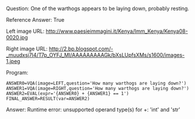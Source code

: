 Question: One of the warthogs appears to be laying down, probably resting.

Reference Answer: True

Left image URL: http://www.paesieimmagini.it/Kenya/Imm_Kenya/Kenya08-0020.jpg

Right image URL: http://2.bp.blogspot.com/-_muudxsj7I4/T7p_OYFJ_MI/AAAAAAAAAGk/bXsLUpfsXMs/s1600/images-1.jpeg

Program:

```
ANSWER0=VQA(image=LEFT,question='How many warthogs are laying down?')
ANSWER1=VQA(image=RIGHT,question='How many warthogs are laying down?')
ANSWER2=EVAL(expr='{ANSWER0} + {ANSWER1} == 1')
FINAL_ANSWER=RESULT(var=ANSWER2)
```
Answer: Runtime error: unsupported operand type(s) for +: 'int' and 'str'

